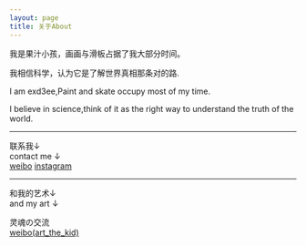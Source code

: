 ```yaml
---
layout: page
title: 关于About
---
```


我是果汁小孩，画画与滑板占据了我大部分时间。   

我相信科学，认为它是了解世界真相那条对的路.




I am exd3ee,Paint and skate occupy most of my time.   

I believe in science,think of it as the right way to understand the truth of the world.



---
联系我↓  
contact me ↓  
[weibo](https://weibo.com/537396787)
[instagram](https://www.instagram.com/exd3ee/)

---
和我的艺术↓  
and my art ↓  

灵魂の交流   
[weibo(art_the_kid)](https://weibo.com/u/7374316223)


<!--=S

 You love Minimalism, and you also love writing, Type is designed for you. Type focus on showing your content in a clean and simple way, focus on images, typography, and white space.


This is the base Jekyll theme. You can find out more info about customizing your Jekyll theme, as well as basic Jekyll usage documentation at [jekyllrb.com](http://jekyllrb.com/)

 Lorem ipsum dolor sit amet, vix ut case porro facilisis, alia possit neglegentur vis te. Has cu eirmod abhorreant, vel civibus efficiantur cu. Eu summo elitr vix, iusto putant maluisset per ut, ne etiam vivendum adipisci vel. Vis omnis tempor accusam ei, justo perpetua liberavisse cu qui. Saperet aliquando adipiscing ius ne, ne facer euripidis est. Pro mundi nostrum suavitate et.

-->
